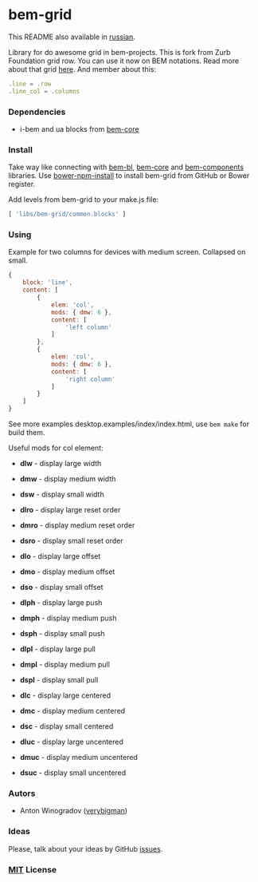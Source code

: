 # bem-grid

This README also available in [russian](https://github.com/verybigman/bem-grid/blob/master/README.ru.md).

Library for do awesome grid in bem-projects. This is fork from Zurb Foundation
grid row. You can use it now on BEM notations. Read more about that grid
[here](http://foundation.zurb.com/docs/components/grid.html). And member about this:

``` javascript
.line = .row
.line_col = .columns
```

### Dependencies

- i-bem and ua blocks from [bem-core](https//github.com/bem/bem-core)

### Install

Take way like connecting with [bem-bl](https//github.com/bem/bem-bl),
[bem-core](https//github.com/bem/bem-core) and [bem-components](https//github.com/bem/bem-components) libraries.
Use [bower-npm-install](https://github.com/arikon/bower-npm-install) to install bem-grid from
GitHub or Bower register.

Add levels from bem-grid to your make.js file:

``` javascript
[ 'libs/bem-grid/common.blocks' ]
```

### Using

Example for two columns for devices with medium screen. Collapsed on small.

``` javascript
{
    block: 'line',
    content: [
        {
            elem: 'col',
            mods: { dmw: 6 },
            content: [
                'left column'
            ]
        },
        {
            elem: 'col',
            mods: { dmw: 6 },
            content: [
                'right column'
            ]
        }
    ]
}
```

See more examples desktop.examples/index/index.html, use `bem make` for build them.

Useful mods for col element:

- __dlw__ - display large width
- __dmw__ - display medium width
- __dsw__ - display small width

- __dlro__ - display large reset order
- __dmro__ - display medium reset order
- __dsro__ - display small reset order

- __dlo__ - display large offset
- __dmo__ - display medium offset
- __dso__ - display small offset

- __dlph__ - display large push
- __dmph__ - display medium push
- __dsph__ - display small push

- __dlpl__ - display large pull
- __dmpl__ - display medium pull
- __dspl__ - display small pull

- __dlc__ - display large centered
- __dmc__ - display medium centered
- __dsc__ - display small centered

- __dluc__ - display large uncentered
- __dmuc__ - display medium uncentered
- __dsuc__ - display small uncentered

### Autors

- Anton Winogradov ([verybigman](https://github.com/verybigman))

### Ideas

Please, talk about your ideas by GitHub [issues](https://github.com/verybigman/bem-grid/issues).

### [MIT](http://en.wikipedia.org/wiki/MIT_License) License
